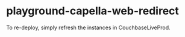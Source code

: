 # playground-capella-web-redirect

To re-deploy, simply refresh the instances in CouchbaseLiveProd.
